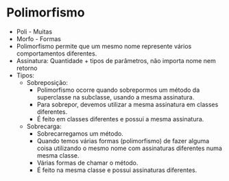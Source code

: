 # Polimorfismo

- Poli - Muitas
- Morfo - Formas
- Polimorfismo permite que um mesmo nome represente vários comportamentos diferentes.
- Assinatura: Quantidade + tipos de parâmetros, não importa nome nem retorno
- Tipos:
  - Sobreposição:
    - Polimorfismo ocorre quando sobrepormos um método da superclasse na subclasse, usando a mesma assinatura.
    - Para sobrepor, devemos utilizar a mesma assinatura em classes diferentes.
    - É feito em classes diferentes e possui a mesma assinatura.
  - Sobrecarga:
    - Sobrecarregamos um método.
    - Quando temos várias formas (polimorfismo) de fazer alguma coisa utilizando o mesmo nome com assinaturas diferentes numa mesma classe.
    - Várias formas de chamar o método.
    - É feito na mesma classe e possui assinaturas diferentes.
